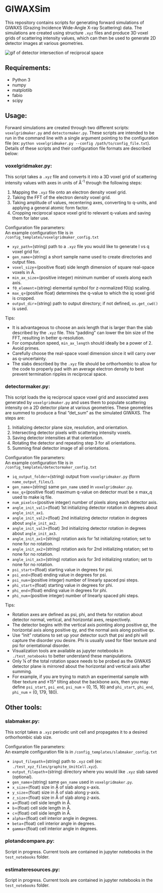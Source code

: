 # GIWAXSim
This repository contains scripts for generating forward simulations of GIWAXS (Grazing Incidence Wide-Angle X-ray Scattering) data. The simulations are created using structure `.xyz` files and produce 3D voxel grids of scattering intensity values, which can then be used to generate 2D detector images at various geometries.

![gif of detector intersection of reciprocal space](example_giwaxs/sidebyside5.gif)

## Requirements:
- Python 3
- numpy
- matplotlib
- fabio
- scipy

## Usage:
Forward simulations are created through two different scripts: `voxelgridmaker.py` and `detectormaker.py`. These scripts are intended to be run in the command line with a single argument pointing to the configuration file (ex: `python voxelgridmaker.py --config /path/to/config_file.txt`). Details of these scripts and their configuration file formats are described below:

### voxelgridmaker.py:
This script takes a `.xyz` file and converts it into a 3D voxel grid of scattering intensity values with axes in units of Å<sup>-1</sup> through the following steps:
1. Mapping the `.xyz` file onto an electron density voxel grid.
2. Taking the FFT of the electron density voxel grid.
3. Taking amplitude of values, recentering axes, converting to q-units, and applying a general atomic form factor.
4. Cropping reciprocal space voxel grid to relevant q-values and saving them for later use.

Configuration file parameters:\
An example configuration file is in `/config_templates/voxelgridmaker_config.txt`
- `xyz_path`=(string) path to a `.xyz` file you would like to generate I vs q voxel grid for.
- `gen_name`=(string) a short sample name used to create directories and output files.
- `voxel_size`=(positive float) side length dimension of square real-space voxels in Å.
- `min_ax_size`=(positive integer) minimum number of voxels along each axis.
- `f0_element`=(string) elemental symbol for z-normalized f0(q) scaling.
- `max_q`=(positive float) determines the q-value to which the iq voxel grid is cropped.
- `output_dir`=(string) path to output directory; if not defined, `os.get_cwd()` is used.

Tips:
- It is advantageous to choose an axis length that is larger than the slab described by the `.xyz` file. This “padding” can lower the bin size of the FFT, resulting in better q-resolution.
- For computation speed, `min_ax_length` should ideally be a power of 2. Avoid primes.
- Carefully choose the real-space voxel dimension since it will carry over as q-uncertainty.
- The slabs described by the `.xyz` file should be orthorhombic to allow for the code to properly pad with an average electron density to best prevent termination ripples in reciprocal space.

### detectormaker.py:
This script loads the iq reciprocal space voxel grid and associated axes generated by `voxelgridmaker.py` and uses them to populate scattering intensity on a 2D detector plane at various geometries. These geometries are summed to produce a final “det_sum” as the simulated GIWAXS. The steps are:
1. Initializing detector plane size, resolution, and orientation.
2. Intersecting detector pixels with scattering intensity voxels.
3. Saving detector intensities at that orientation.
4. Rotating the detector and repeating step 3 for all orientations.
5. Summing final detector image of all orientations.

Configuration file parameters:\
An example configuration file is in `/config_templates/detectormaker_config.txt`
- `iq_output_folder`=(string) output from `voxelgridmaker.py` (form `name_output_files/`).
- `gen_name`=(string) same `gen_name` used in `voxelgridmaker.py`.
- `max_q`=(positive float) maximum q-value on detector must be ≤ max_q used to make iq file.
- `num_pixels`=(positive integer) number of pixels along each detector axis.
- `angle_init_val1`=(float) 1st initializing detector rotation in degrees about `angle_init_ax1`.
- `angle_init_val2`=(float) 2nd initializing detector rotation in degrees about `angle_init_ax2`.
- `angle_init_val3`=(float) 3rd initializing detector rotation in degrees about `angle_init_ax3`.
- `angle_init_ax1`=(string) rotation axis for 1st initializing rotation; set to none for no rotation.
- `angle_init_ax2`=(string) rotation axis for 2nd initializing rotation; set to none for no rotation.
- `angle_init_ax3`=(string) rotation axis for 3rd initializing rotation; set to none for no rotation.
- `psi_start`=(float) starting value in degrees for psi.
- `psi_end`=(float) ending value in degrees for psi.
- `psi_num`=(positive integer) number of linearly spaced psi steps.
- `phi_start`=(float) starting value in degrees for phi.
- `phi_end`=(float) ending value in degrees for phi.
- `phi_num`=(positive integer) number of linearly spaced phi steps.

Tips:
- Rotation axes are defined as psi, phi, and theta for rotation about detector normal, vertical, and horizontal axes, respectively.
- The detector begins with the vertical axis pointing along positive qz, the horizontal axis along positive qy, and the normal axis along positive qx.
- Use “init” rotations to set up your detector such that psi and phi will capture the disorder you desire. Phi is usually used for fiber texture and psi for orientational disorder.
- Visualization tools are available as jupyter notebooks in `./test_notebooks` to better understand these manipulations.
- Only ¼ of the total rotation space needs to be probed as the GIWAXS detector plane is mirrored about the horizontal and vertical axis after summing.
- For example, if you are trying to match an experimental sample with fiber texture and ±15° tilting about the backbone axis, then you may define `psi_start`, `psi_end`, `psi_num` = (0, 15, 16) and `phi_start`, `phi_end`, `phi_num` = (0, 179, 180).

## Other tools:

### slabmaker.py:
This script takes a `.xyz` periodic unit cell and propagates it to a desired orthorhombic slab size.

Configuration file parameters:\
An example configuration file is in `/config_templates/slabmaker_config.txt`
- `input_filepath`=(string) path to `.xyz` cell (ex: `./test_xyz_files/graphite_UnitCell.xyz`).
- `output_filepath`=(string) directory where you would like `.xyz` slab saved (optional).
- `gen_name`=(string) same `gen_name` used in `voxelgridmaker.py`.
- `x_size`=(float) size in Å of slab along x-axis.
- `y_size`=(float) size in Å of slab along y-axis.
- `z_size`=(float) size in Å of slab along z-axis.
- `a`=(float) cell side length in Å.
- `b`=(float) cell side length in Å.
- `c`=(float) cell side length in Å.
- `alpha`=(float) cell interior angle in degrees.
- `beta`=(float) cell interior angle in degrees.
- `gamma`=(float) cell interior angle in degrees.

### plotandcompare.py:
Script in progress. Current tools are contained in jupyter notebooks in the `test_notebooks` folder.

### estimateresources.py:
Script in progress. Current tools are contained in jupyter notebooks in the `test_notebooks` folder.
